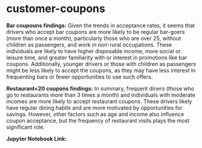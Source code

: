# customer-coupons
**Bar coupouns findings:**
Given the trends in acceptance rates, it seems that drivers who accept bar coupons are more likely to be regular bar-goers (more than once a month), particularly those who are over 25, without children as passengers, and work in non-rural occupations. These individuals are likely to have higher disposable income, more social or leisure time, and greater familiarity with or interest in promotions like bar coupons. Additionally, younger drivers or those with children as passengers might be less likely to accept the coupons, as they may have less interest in frequenting bars or fewer opportunities to use such offers.

**Restaurant<20 coupons findings:**
In summary, frequent diners (those who go to restaurants more than 3 times a month) and individuals with moderate incomes are more likely to accept restaurant coupons. These drivers likely have regular dining habits and are more motivated by opportunities for savings. However, other factors such as age and income also influence coupon acceptance, but the frequency of restaurant visits plays the most significant role.

**Jupyter Notebook Link:**

